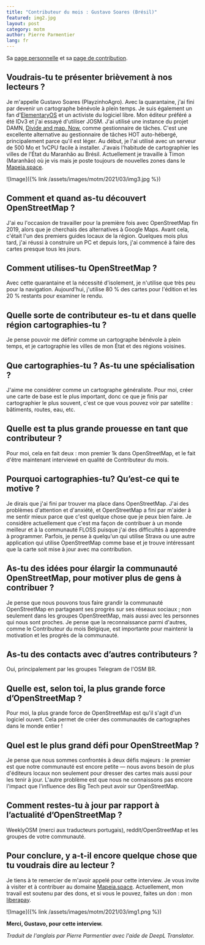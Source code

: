 ```yaml
---
title: "Contributeur du mois : Gustavo Soares (Brésil)"
featured: img2.jpg
layout: post
category: motm
author: Pierre Parmentier
lang: fr
---
```


Sa [page personnelle](https://www.openstreetmap.org/user/PlayzinhoAgro) et sa [page de contribution](https://hdyc.neis-one.org/?PlayzinhoAgro).

## Voudrais-tu te présenter brièvement à nos lecteurs ?

Je m'appelle Gustavo Soares (PlayzinhoAgro). Avec la quarantaine, j'ai fini par devenir un cartographe bénévole à plein temps. Je suis également un fan d'[ElementaryOS](https://elementary.io/) et un activiste du logiciel libre. Mon éditeur préféré a été IDv3 et j'ai essayé d'utiliser JOSM. J'ai utilisé une instance du projet DAMN, [Divide and map. Now.](https://www.damn-project.org/) comme gestionnaire de tâches. C'est une excellente alternative au gestionnaire de tâches HOT auto-hébergé, principalement parce qu'il est léger. Au début, je l'ai utilisé avec un serveur de 500 Mo et 1vCPU facile à installer. J'avais l'habitude de cartographier les villes de l'État du Maranhão au Brésil. Actuellement je travaille à Timon (Maranhão) où je vis mais je poste toujours de nouvelles zones dans le [Mapeia.space](https://tarefas.mapeia.space/).

![Image]({% link /assets/images/motm/2021/03/img3.jpg %})

## Comment et quand as-tu découvert OpenStreetMap ?

J'ai eu l'occasion de travailler pour la première fois avec OpenStreetMap fin 2019, alors que je cherchais des alternatives à Google Maps. Avant cela, c'était l'un des premiers guides locaux de la région. Quelques mois plus tard, j'ai réussi à construire un PC et depuis lors, j'ai commencé à faire des cartes presque tous les jours.

## Comment utilises-tu OpenStreetMap ?

Avec cette quarantaine et la nécessité d'isolement, je n'utilise que très peu pour la navigation. Aujourd'hui, j'utilise 80 % des cartes pour l'édition et les 20 % restants pour examiner le rendu.

## Quelle sorte de contributeur es-tu et dans quelle région cartographies-tu ?

Je pense pouvoir me définir comme un cartographe bénévole à plein temps, et je cartographie les villes de mon État et des régions voisines.

## Que cartographies-tu ? As-tu une spécialisation ?

J'aime me considérer comme un cartographe généraliste. Pour moi, créer une carte de base est le plus important, donc ce que je finis par cartographier le plus souvent, c'est ce que vous pouvez voir par satellite : bâtiments, routes, eau, etc.

## Quelle est ta plus grande prouesse en tant que contributeur ?

Pour moi, cela en fait deux : mon premier 1k dans OpenStreetMap, et le fait d'être maintenant interviewé en qualité de Contributeur du mois.

## Pourquoi cartographies-tu? Qu’est-ce qui te motive ?

Je dirais que j'ai fini par trouver ma place dans OpenStreetMap. J'ai des problèmes d'attention et d'anxiété, et OpenStreetMap a fini par m'aider à me sentir mieux parce que c'est quelque chose que je peux bien faire. Je considère actuellement que c'est ma façon de contribuer à un monde meilleur et à la communauté FLOSS puisque j'ai des difficultés à apprendre à programmer. Parfois, je pense à quelqu'un qui utilise Strava ou une autre application qui utilise OpenStreetMap comme base et je trouve intéressant que la carte soit mise à jour avec ma contribution.

## As-tu des idées pour élargir la communauté OpenStreetMap, pour motiver plus de gens à contribuer ?

Je pense que nous pouvons tous faire grandir la communauté OpenStreetMap en partageant ses progrès sur ses réseaux sociaux ; non seulement dans les groupes OpenStreetMap, mais aussi avec les personnes qui nous sont proches. Je pense que la reconnaissance parmi d'autres, comme le Contributeur du mois Belgique, est importante pour maintenir la motivation et les progrès de la communauté.

## As-tu des contacts avec d’autres contributeurs ?

Oui, principalement par les groupes Telegram de l'OSM BR.

## Quelle est, selon toi, la plus grande force d’OpenStreetMap ?

Pour moi, la plus grande force de OpenStreetMap est qu'il s'agit d'un logiciel ouvert. Cela permet de créer des communautés de cartographes dans le monde entier !

## Quel est le plus grand défi pour OpenStreetMap ?

Je pense que nous sommes confrontés à deux défis majeurs : le premier est que notre communauté est encore petite — nous avons besoin de plus d'éditeurs locaux non seulement pour dresser des cartes mais aussi pour les tenir à jour. L'autre problème est que nous ne connaissons pas encore l'impact que l'influence des Big Tech peut avoir sur OpenStreetMap.

## Comment restes-tu à jour par rapport à l’actualité d’OpenStreetMap ?

WeeklyOSM (merci aux traducteurs portugais), reddit/OpenStreetMap et les groupes de votre communauté.

## Pour conclure, y a-t-il encore quelque chose que tu voudrais dire au lecteur ?

Je tiens à te remercier de m'avoir appelé pour cette interview. Je vous invite à visiter et à contribuer au domaine [Mapeia.space](https://tarefas.mapeia.space/). Actuellement, mon travail est soutenu par des dons, et si vous le pouvez, faites un don : mon [liberapay](https://liberapay.com/gustavo22soares).

![Image]({% link /assets/images/motm/2021/03/img1.png %})

**Merci, Gustavo, pour cette interview.**

*Traduit de l'anglais par Pierre Parmentier avec l'aide de DeepL Translator.*
